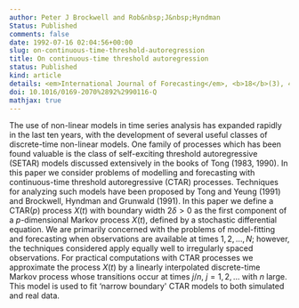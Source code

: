 ```yaml
---
author: Peter J Brockwell and Rob&nbsp;J&nbsp;Hyndman
Status: Published
comments: false
date: 1992-07-16 02:04:56+00:00
slug: on-continuous-time-threshold-autoregression
title: On continuous-time threshold autoregression
status: Published
kind: article
details: <em>International Journal of Forecasting</em>, <b>18</b>(3), 439-454
doi: 10.1016/0169-2070%2892%2990116-Q
mathjax: true
---
```


The use of non-linear models in time series analysis has expanded rapidly in the last ten years, with the development of several useful classes of discrete-time non-linear models. One family of processes which has been found valuable is the class of self-exciting threshold autoregressive (SETAR) models discussed extensively in the books of Tong (1983, 1990). In this paper we consider problems of modelling and forecasting with continuous-time threshold autoregressive (CTAR) processes. Techniques for analyzing such models have been proposed by Tong and Yeung (1991) and Brockwell, Hyndman and Grunwald (1991). In this paper we define a CTAR($p$) process $X(t)$ with boundary width $2\delta>0$ as the first component of a $p$-dimensional Markov process $X(t)$, defined by a stochastic differential equation. We are primarily concerned with the problems of model-fitting and forecasting when observations are available at times $1, 2, \dots, N$; however, the techniques considered apply equally well to irregularly spaced observations. For practical computations with CTAR processes we approximate the process $X(t)$ by a linearly interpolated discrete-time Markov process whose transitions occur at times $j/n$, $j = 1, 2, \dots$ with $n$ large. This model is used to fit ‘narrow boundary' CTAR models to both simulated and real data.
